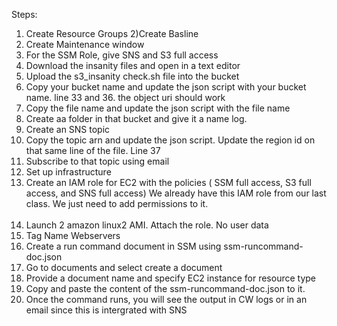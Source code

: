 Steps:
1) Create Resource Groups
2)Create Basline
3) Create Maintenance window
4) For the SSM Role, give SNS and S3 full access
5) Download the insanity files and open in a text editor
6) Upload the s3_insanity check.sh file into the bucket
7) Copy your bucket name and update the json script with your bucket name. line 33 and 36. the object uri should work
8) Copy the file name and update the json script with the file name
9) Create aa folder in that bucket and give it a name log.
10) Create an SNS topic
11) Copy the topic arn and update the json script. Update the region id on that same line of the file. Line 37
12) Subscribe to that topic using email
13) Set up infrastructure
14) Create an IAM role for EC2 with the policies ( SSM full access, S3 full access, and SNS full access) We already have this IAM role from our last class. We just need to add permissions to it. <br><br>
15) Launch 2 amazon linux2 AMI. Attach the role. No user data
16) Tag Name Webservers
17) Create a run command document in SSM using ssm-runcommand-doc.json
18) Go to documents and select create a document
19) Provide a document name and specify EC2 instance for resource type
20) Copy and paste the content of the ssm-runcommand-doc.json to it.
21) Once the command runs, you will see the output in CW logs or in an email since this is intergrated with SNS
